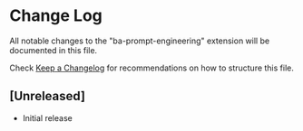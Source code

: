 # Change Log

All notable changes to the "ba-prompt-engineering" extension will be documented in this file.

Check [Keep a Changelog](http://keepachangelog.com/) for recommendations on how to structure this file.

## [Unreleased]

- Initial release